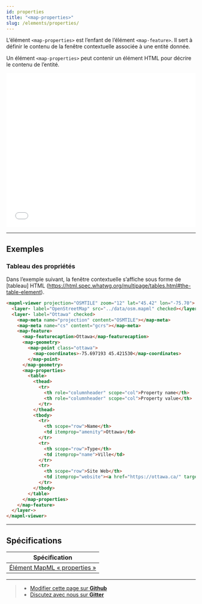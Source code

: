 ```yaml
---
id: properties
title: "<map-properties>"
slug: /elements/properties/
---
```

L’élément `<map-properties>` est l’enfant de l’élément `<map-feature>`. Il sert à définir le contenu de la fenêtre contextuelle associée à une entité donnée.

Un élément `<map-properties>` peut contenir un élément HTML pour décrire le contenu de l’entité.

<iframe src="../../../demo/map-properties-demo/" title="Démo en MapML" height="410" width="100%" scrolling="no" frameBorder="0"></iframe>

---

## Exemples 

### Tableau des propriétés 

Dans l’exemple suivant, la fenêtre contextuelle s’affiche sous forme de [tableau] HTML (https://html.spec.whatwg.org/multipage/tables.html#the-table-element).

```html
<mapml-viewer projection="OSMTILE" zoom="12" lat="45.42" lon="-75.70">
  <layer- label="OpenStreetMap" src="../data/osm.mapml" checked></layer->
  <layer- label="Ottawa" checked>
    <map-meta name="projection" content="OSMTILE"></map-meta>
    <map-meta name="cs" content="gcrs"></map-meta>
    <map-feature>
      <map-featurecaption>Ottawa</map-featurecaption>
      <map-geometry>
        <map-point class="ottawa">
          <map-coordinates>-75.697193 45.421530</map-coordinates>
        </map-point>
      </map-geometry>
      <map-properties>
        <table>
          <thead>
            <tr>
              <th role="columnheader" scope="col">Property name</th>
              <th role="columnheader" scope="col">Property value</th>
            </tr>
          </thead>
          <tbody>
            <tr>
              <th scope="row">Name</th>
              <td itemprop="amenity">Ottawa</td>
            </tr>
            <tr>
              <th scope="row">Type</th>
              <td itemprop="name">Ville</td>
            </tr>
            <tr>
              <th scope="row">Site Web</th>
              <td itemprop="website"><a href="https://ottawa.ca/" target="_blank">Ottawa</a></td>
            </tr>
          </tbody>
        </table>
      </map-properties>
    </map-feature>
  </layer->
</mapml-viewer>
```

---

## Spécifications

| Spécification                                                |
|--------------------------------------------------------------|
| [Élément MapML « properties » ](https://maps4html.org/MapML/spec/#the-properties-element-0) |

---

> - [Modifier cette page sur **Github**](https://github.com/Maps4HTML/web-map-doc/edit/main/docs/elements/properties.md)
> - [Discutez avec nous sur **Gitter**](https://gitter.im/Maps4HTML/chat)
